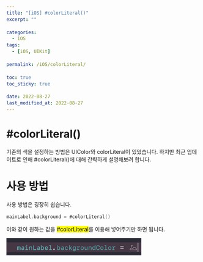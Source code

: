```yaml
---
title: "[iOS] #colorLiteral()"
excerpt: ""

categories:
  - iOS
tags:
  - [iOS, UIKit]

permalink: /iOS/colorLiteral/

toc: true
toc_sticky: true

date: 2022-08-27
last_modified_at: 2022-08-27
---
```

# #colorLiteral()

기존의 색을 설정하는 방법은 UIColor와 colorLiteral이 있었습니다. 
하지만 최근 업데이트로 인해 #colorLiteral()에 대해 간략하게 설명해보려 합니다.

# 사용 방법
사용 방법은 굉장히 쉽습니다.

```swift
mainLabel.background = #colorLiteral()
```

이와 같이 원하는 값을 <mark>#colorLiteral</mark>를 이용해 넣어주기만 하면 됩니다.

<div>
    <img src="/assets/images/colorLiteral().png" alt=" " width="70%" min-width="700px" itemprop="image">
</div>